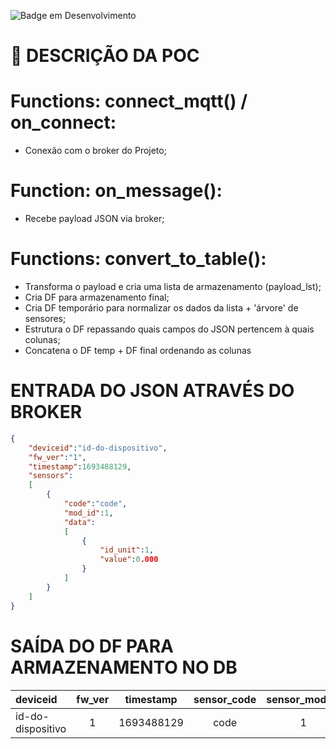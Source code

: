 ![Badge em Desenvolvimento](http://img.shields.io/static/v1?label=STATUS&message=EM%20DESENVOLVIMENTO&color=GREEN&style=for-the-badge)

# :hammer: DESCRIÇÃO DA POC #

# Functions: connect_mqtt() / on_connect:
  - Conexão com o broker do Projeto;
# Function: on_message():
  - Recebe payload JSON via broker;
# Functions: convert_to_table():
  - Transforma o payload e cria uma lista de armazenamento (payload_lst);
  - Cria DF para armazenamento final;
  - Cria DF temporário para normalizar os dados da lista + 'árvore' de sensores;
  - Estrutura o DF repassando quais campos do JSON pertencem à quais colunas;
  - Concatena o DF temp + DF final ordenando as colunas


# ENTRADA DO JSON ATRAVÉS DO BROKER #
```json
{
    "deviceid":"id-do-dispositivo",
    "fw_ver":"1",
    "timestamp":1693488129,
    "sensors":
    [
        {
            "code":"code",
            "mod_id":1,
            "data":
            [
                {
                    "id_unit":1,
                    "value":0.000
                }
            ]
        }
    ]   
}
```

# SAÍDA DO DF PARA ARMAZENAMENTO NO DB #

| deviceid          |  fw_ver  | timestamp  | sensor_code | sensor_mod_id | id_unit | value |
|:------------------|:--------:|:----------:|:-----------:|:-------------:|:-------:|:-----:|
| id-do-dispositivo | 1        | 1693488129 | code        | 1             | 1       | 0.000 |
